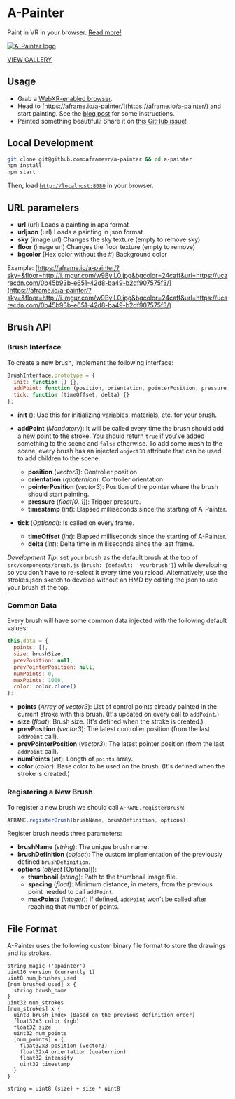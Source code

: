 # A-Painter

Paint in VR in your browser. [Read more!](https://blog.mozvr.com/a-painter/)

[![A-Painter logo](https://blog.mozvr.com/content/images/2016/09/logo_a-painter_high-nobrands.jpg)](https://blog.mozvr.com/a-painter/)

[VIEW GALLERY](https://github.com/aframevr/a-painter/issues/99)

## Usage

- Grab a [WebXR-enabled browser](https://immersiveweb.dev/).
- Head to [https://aframe.io/a-painter/](https://aframe.io/a-painter/) and start painting. See the [blog post](https://blog.mozvr.com/a-painter/) for some instructions.
- Painted something beautiful? Share it on [this GitHub issue](https://github.com/aframevr/a-painter/issues/99)!

## Local Development

```bash
git clone git@github.com:aframevr/a-painter && cd a-painter
npm install
npm start
```

Then, load [`http://localhost:8080`](http://localhost:8080) in your browser.

## URL parameters

- **url** (url) Loads a painting in apa format
- **urljson** (url) Loads a painting in json format
- **sky** (image url) Changes the sky texture (empty to remove sky)
- **floor** (image url) Changes the floor texture (empty to remove)
- **bgcolor** (Hex color without the #) Background color

Example: [https://aframe.io/a-painter/?sky=&floor=http://i.imgur.com/w9BylL0.jpg&bgcolor=24caff&url=https://ucarecdn.com/0b45b93b-e651-42d8-ba49-b2df907575f3/](https://aframe.io/a-painter/?sky=&floor=http://i.imgur.com/w9BylL0.jpg&bgcolor=24caff&url=https://ucarecdn.com/0b45b93b-e651-42d8-ba49-b2df907575f3/)

## Brush API

### Brush Interface

To create a new brush, implement the following interface:

```javascript
BrushInterface.prototype = {
  init: function () {},
  addPoint: function (position, orientation, pointerPosition, pressure, timestamp) {},
  tick: function (timeOffset, delta) {}
};
```

- **init** (): Use this for initializing variables, materials, etc. for your brush.

- **addPoint** (*Mandatory*): It will be called every time the brush should add a new point to the stroke. You should return `true` if you've added something to the scene and `false` otherwise. To add some mesh to the scene, every brush has an injected `object3D` attribute that can be used to add children to the scene.
  - **position** (*vector3*): Controller position.
  - **orientation** (*quaternion*): Controller orientation.
  - **pointerPosition** (*vector3*): Position of the pointer where the brush should start painting.
  - **pressure** (*float[0..1]*): Trigger pressure.
  - **timestamp** (*int*): Elapsed milliseconds since the starting of A-Painter.

- **tick** (*Optional*): Is called on every frame.
  - **timeOffset** (*int*): Elapsed milliseconds since the starting of A-Painter.
  - **delta** (*int*): Delta time in milliseconds since the last frame.

*Development Tip*: set your brush as the default brush at the top of
`src/components/brush.js` (`brush: {default: 'yourbrush'}`) while developing so
you don't have to re-select it every time you reload.
Alternatively, use the strokes.json sketch to develop without an HMD by editing
the json to use your brush at the top.

### Common Data

Every brush will have some common data injected with the following default values:

```javascript
this.data = {
  points: [],
  size: brushSize,
  prevPosition: null,
  prevPointerPosition: null,
  numPoints: 0,
  maxPoints: 1000,
  color: color.clone()
};
```

- **points** (*Array of vector3*): List of control points already painted in the current stroke with this brush. (It's updated on every call to `addPoint`.)
- **size** (*float*): Brush size. (It's defined when the stroke is created.)
- **prevPosition** (*vector3*): The latest controller position (from the last `addPoint` call).
- **prevPointerPosition** (*vector3*): The latest pointer position (from the last `addPoint` call).
- **numPoints** (*int*): Length of `points` array.
- **color** (*color*): Base color to be used on the brush. (It's defined when the stroke is created.)

### Registering a New Brush

To register a new brush we should call `AFRAME.registerBrush`:

```javascript
AFRAME.registerBrush(brushName, brushDefinition, options);
```

Register brush needs three parameters:

- **brushName** (*string*): The unique brush name.
- **brushDefinition** (*object*): The custom implementation of the previously defined `brushDefinition`.
- **options** (*object* [Optional]):
  - **thumbnail** (*string*): Path to the thumbnail image file.
  - **spacing** (*float*): Minimum distance, in meters, from the previous point needed to call `addPoint`.
  - **maxPoints** (*integer*): If defined, `addPoint` won't be called after reaching that number of points.

## File Format

A-Painter uses the following custom binary file format to store the drawings and its strokes.

```text
string magic ('apainter')
uint16 version (currently 1)
uint8 num_brushes_used
[num_brushed_used] x {
  string brush_name
}
uint32 num_strokes
[num_strokes] x {
  uint8 brush_index (Based on the previous definition order)
  float32x3 color (rgb)
  float32 size
  uint32 num_points
  [num_points] x {
    float32x3 position (vector3)
    float32x4 orientation (quaternion)
    float32 intensity
    uint32 timestamp
  }
}

string = uint8 (size) + size * uint8
```
